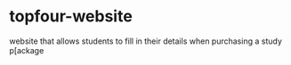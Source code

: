 # topfour-website
website that allows students to fill in their details when purchasing a study p[ackage
